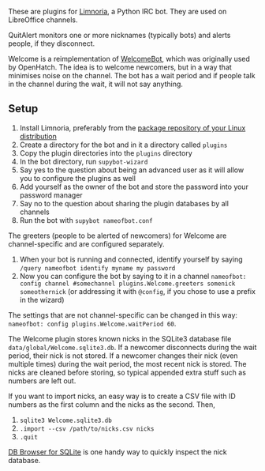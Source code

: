 These are plugins for [Limnoria](https://limnoria.net/), a Python IRC bot. They are used on LibreOffice channels.

QuitAlert monitors one or more nicknames (typically bots) and alerts people, if they disconnect.

Welcome is a reimplementation of [WelcomeBot](https://github.com/qarkai/WelcomeBot), which was originally used by OpenHatch. The idea is to welcome newcomers, but in a way that minimises noise on the channel. The bot has a wait period and if people talk in the channel during the wait, it will not say anything.

## Setup

1. Install Limnoria, preferably from the [package repository of your Linux distribution](https://repology.org/project/limnoria/versions)
2. Create a directory for the bot and in it a directory called `plugins`
3. Copy the plugin directories into the `plugins` directory
4. In the bot directory, run `supybot-wizard`
5. Say yes to the question about being an advanced user as it will allow you to configure the plugins as well
6. Add yourself as the owner of the bot and store the password into your password manager
7. Say no to the question about sharing the plugin databases by all channels
8. Run the bot with `supybot nameofbot.conf`

The greeters (people to be alerted of newcomers) for Welcome are channel-specific and are configured separately.

1. When your bot is running and connected, identify yourself by saying `/query nameofbot identify myname my password`
2. Now you can configure the bot by saying to it in a channel `nameofbot: config channel #somechannel plugins.Welcome.greeters somenick someothernick` (or addressing it with `@config`, if you chose to use a prefix in the wizard)

The settings that are not channel-specific can be changed in this way: `nameofbot: config plugins.Welcome.waitPeriod 60`.

The Welcome plugin stores known nicks in the SQLite3 database file `data/global/Welcome.sqlite3.db`. If a newcomer disconnects during the wait period, their nick is not stored. If a newcomer changes their nick (even multiple times) during the wait period, the most recent nick is stored. The nicks are cleaned before storing, so typical appended extra stuff such as numbers are left out.

If you want to import nicks, an easy way is to create a CSV file with ID numbers as the first column and the nicks as the second. Then,

1. `sqlite3 Welcome.sqlite3.db`
2. `.import --csv /path/to/nicks.csv nicks`
3. `.quit`

[DB Browser for SQLite](https://sqlitebrowser.org/) is one handy way to quickly inspect the nick database.
